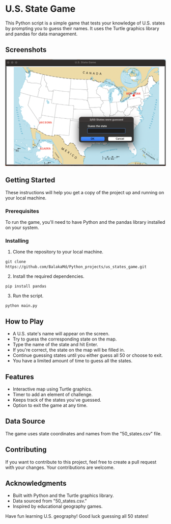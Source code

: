 # U.S. State Game

This Python script is a simple game that tests your knowledge of U.S. states by prompting you to guess their names.
It uses the Turtle graphics library and pandas for data management.

## Screenshots

![Screenshot 1](/screenshots/us_states_game.png)

## Getting Started

These instructions will help you get a copy of the project up and running on your local machine.

### Prerequisites

To run the game, you'll need to have Python and the pandas library installed on your system.

### Installing

1. Clone the repository to your local machine.

```
git clone https://github.com/BalakaMd/Python_projects/us_states_game.git
```

2. Install the required dependencies.

```
pip install pandas
```

3. Run the script.

```
python main.py
```

## How to Play

- A U.S. state's name will appear on the screen.
- Try to guess the corresponding state on the map.
- Type the name of the state and hit Enter.
- If you're correct, the state on the map will be filled in.
- Continue guessing states until you either guess all 50 or choose to exit.
- You have a limited amount of time to guess all the states.

## Features

- Interactive map using Turtle graphics.
- Timer to add an element of challenge.
- Keeps track of the states you've guessed.
- Option to exit the game at any time.

## Data Source

The game uses state coordinates and names from the "50_states.csv" file.

## Contributing

If you want to contribute to this project, feel free to create a pull request with your changes. Your contributions are welcome.

## Acknowledgments

- Built with Python and the Turtle graphics library.
- Data sourced from "50_states.csv."
- Inspired by educational geography games.

Have fun learning U.S. geography! Good luck guessing all 50 states!

